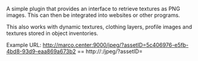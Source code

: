 A simple plugin that provides an interface to retrieve textures as PNG images.
This can then be integrated into websites or other programs.

This also works with dynamic textures, clothing layers, profile images and textures stored in object inventories.

Example URL: http://marco.center:9000/jpeg/?assetID=5c406976-e5fb-4bd8-93d9-eaa869a673b2 == http://<hostname>:<regionport>/jpeg/?assetID=<texture uuid>

